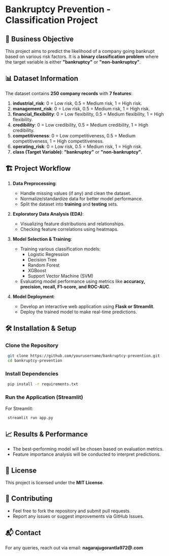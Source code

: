 # Bankruptcy Prevention - Classification Project

## 📌 Business Objective
This project aims to predict the likelihood of a company going bankrupt based on various risk factors. It is a **binary classification problem** where the target variable is either **"bankruptcy"** or **"non-bankruptcy"**.

## 📊 Dataset Information
The dataset contains **250 company records** with **7 features**:
1. **industrial_risk**: 0 = Low risk, 0.5 = Medium risk, 1 = High risk.
2. **management_risk**: 0 = Low risk, 0.5 = Medium risk, 1 = High risk.
3. **financial_flexibility**: 0 = Low flexibility, 0.5 = Medium flexibility, 1 = High flexibility.
4. **credibility**: 0 = Low credibility, 0.5 = Medium credibility, 1 = High credibility.
5. **competitiveness**: 0 = Low competitiveness, 0.5 = Medium competitiveness, 1 = High competitiveness.
6. **operating_risk**: 0 = Low risk, 0.5 = Medium risk, 1 = High risk.
7. **class (Target Variable)**: **"bankruptcy"** or **"non-bankruptcy"**.

## 🏗 Project Workflow
1. **Data Preprocessing**:
   - Handle missing values (if any) and clean the dataset.
   - Normalize/standardize data for better model performance.
   - Split the dataset into **training** and **testing** sets.

2. **Exploratory Data Analysis (EDA)**:
   - Visualizing feature distributions and relationships.
   - Checking feature correlations using heatmaps.

3. **Model Selection & Training**:
   - Training various classification models:
     - Logistic Regression
     - Decision Tree
     - Random Forest
     - XGBoost
     - Support Vector Machine (SVM)
   - Evaluating model performance using metrics like **accuracy, precision, recall, F1-score, and ROC-AUC**.

4. **Model Deployment**:
   - Develop an interactive web application using **Flask or Streamlit**.
   - Deploy the trained model to make real-time predictions.

## 🛠 Installation & Setup
### Clone the Repository
```bash
 git clone https://github.com/yourusername/bankruptcy-prevention.git
 cd bankruptcy-prevention
```
### Install Dependencies
```bash
 pip install -r requirements.txt
```
### Run the Application (Streamlit)
For Streamlit:
```bash
 streamlit run app.py
```

## 📈 Results & Performance
- The best-performing model will be chosen based on evaluation metrics.
- Feature importance analysis will be conducted to interpret predictions.

## 📜 License
This project is licensed under the **MIT License**.

## 🤝 Contributing
- Feel free to fork the repository and submit pull requests.
- Report any issues or suggest improvements via GitHub Issues.

## 📬 Contact
For any queries, reach out via email: **nagarajugorantla972@.com**

